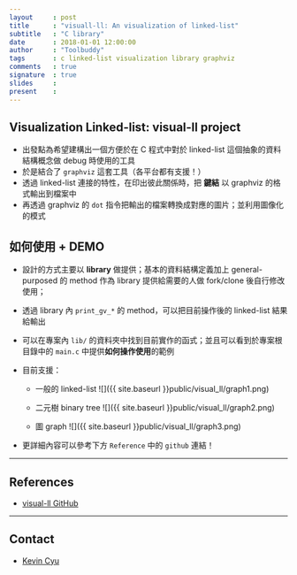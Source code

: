 ```yaml
---
layout     : post
title      : "visuall-ll: An visualization of linked-list"
subtitle   : "C library"
date       : 2018-01-01 12:00:00
author     : "Toolbuddy"
tags       : c linked-list visualization library graphviz
comments   : true
signature  : true
slides     : 
present    : 
---
```


## Visualization Linked-list: **visual-ll** project

* 出發點為希望建構出一個方便於在 C 程式中對於 linked-list 這個抽象的資料結構概念做 debug 時使用的工具
* 於是結合了 `graphviz` 這套工具（各平台都有支援！）
* 透過 linked-list 連接的特性，在印出彼此關係時，把 **鍵結** 以 graphviz 的格式輸出到檔案中
* 再透過 graphviz 的 `dot` 指令把輸出的檔案轉換成對應的圖片；並利用圖像化的模式

## 如何使用 + DEMO

* 設計的方式主要以 **library** 做提供；基本的資料結構定義加上 general-purposed 的 method 作為 library 提供給需要的人做 fork/clone 後自行修改使用；
* 透過 library 內 `print_gv_*` 的 method，可以把目前操作後的 linked-list 結果給輸出
* 可以在專案內 `lib/` 的資料夾中找到目前實作的函式；並且可以看到於專案根目錄中的 `main.c` 中提供**如何操作使用**的範例
* 目前支援：
    * 一般的 linked-list
    ![]({{ site.baseurl }}public/visual_ll/graph1.png)

    * 二元樹 binary tree
    ![]({{ site.baseurl }}public/visual_ll/graph2.png)

    * 圖 graph
    ![]({{ site.baseurl }}public/visual_ll/graph3.png)
    
* 更詳細內容可以參考下方 `Reference` 中的 `github` 連結！


---
## References

* [visual-ll GitHub](https://github.com/toolbuddy/visual-ll)

---
## Contact

* [Kevin Cyu](https://kevinbird61.github.io/Intro/)